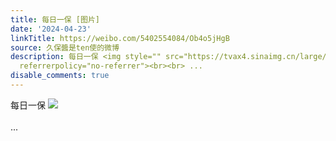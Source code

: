 ```yaml
---
title: 每日一保 [图片]
date: '2024-04-23'
linkTitle: https://weibo.com/5402554084/Ob4o5jHgB
source: 久保醬是ten使的微博
description: 每日一保 <img style="" src="https://tvax4.sinaimg.cn/large/005TCz76gy1hp0xfesf3bj30g00g0758.jpg"
  referrerpolicy="no-referrer"><br><br> ...
disable_comments: true
---
```

每日一保 <img style="" src="https://tvax4.sinaimg.cn/large/005TCz76gy1hp0xfesf3bj30g00g0758.jpg" referrerpolicy="no-referrer"><br><br> ...